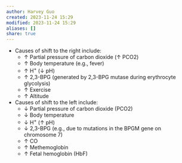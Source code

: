 ```yaml
---
author: Harvey Guo
created: 2023-11-24 15:29
modified: 2023-11-24 15:29
aliases: []
share: true
---
```

- Causes of shift to the right include:
	- ↑ Partial pressure of carbon dioxide (↑ PCO2) 
	- ↑ Body temperature (e.g., fever)
	- ↑ H<sup>+</sup> (↓ pH)
	- ↑ 2,3-BPG (generated by 2,3-BPG mutase during erythrocyte glycolysis)
	- ↑ Exercise
	- ↑ Altitude
- Causes of shift to the left include:
	- ↓ Partial pressure of carbon dioxide (PCO2)
	- ↓ Body temperature
	- ↓ H<sup>+</sup> (↑ pH)
	- ↓ 2,3-BPG (e.g., due to mutations in the BPGM gene on chromosome 7) 
	- ↑ CO
	- ↑ Methemoglobin
	- ↑ Fetal hemoglobin (HbF)
